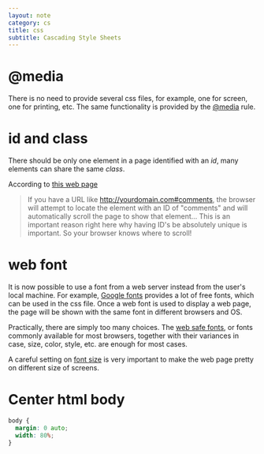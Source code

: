 ```yaml
---
layout: note
category: cs
title: css
subtitle: Cascading Style Sheets
---
```


@media
=======
There is no need to provide several css files, for example, one for screen, one
for printing, etc. The same functionality is provided by the
[@media](http://www.w3schools.com/css/css_mediatypes.asp) rule.

id and class
============

There should be only one element in a page identified with an *id*, many
elements can share the same *class*.

According to [this web page](http://css-tricks.com/the-difference-between-id-and-class/)

> If you have a URL like http://yourdomain.com#comments, the browser will
> attempt to locate the element with an ID of "comments" and will automatically
> scroll the page to show that element... This is an important reason right here
> why having ID's be absolutely unique is important. So your browser knows where
> to scroll!


web font
========

It is now possible to use a font from a web server instead from the user\'s
local machine. For example, [Google fonts](https://www.google.com/fonts)
provides a lot of free fonts, which can be used in the css file. Once a web
font is used to display a web page, the page will be shown with the same font
in different browsers and OS.

Practically, there are simply too many choices. The [web safe
fonts](http://www.w3schools.com/cssref/css_websafe_fonts.asp), or fonts commonly
available for most browsers, together with their variances in case, size,
color, style, etc. are enough for most cases.

A careful setting on [font
size](http://typecast.com/blog/a-more-modern-scale-for-web-typography) is very
important to make the web page pretty on different size of screens.

Center html body
================
```css
body {
  margin: 0 auto;
  width: 80%;
}
```
